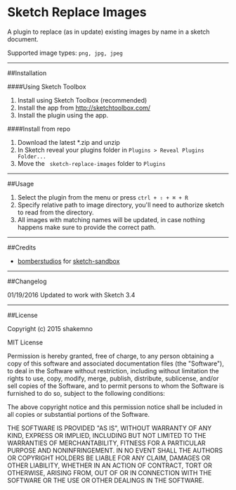 # Sketch Replace Images

A plugin to replace (as in update) existing images by name in a sketch document.

Supported image types: ```png, jpg, jpeg```

---

##Installation

####Using Sketch Toolbox

1. Install using Sketch Toolbox (recommended)
2. Install the app from http://sketchtoolbox.com/
3. Install the plugin using the app.

####Install from repo

1. Download the latest *.zip and unzip
2. In Sketch reveal your plugins folder in ```Plugins > Reveal Plugins Folder...```
3. Move the ``` sketch-replace-images``` folder to ```Plugins```

---

##Usage

1. Select the plugin from the menu or press ```ctrl + ⇧ + ⌘ + R```
2. Specify relative path to image directory, you'll need to authorize sketch to read from the directory.
3. All images with matching names will be updated, in case nothing happens make sure to provide the correct path.

---

##Credits

- [bomberstudios](https://github.com/bomberstudios) for [sketch-sandbox](https://github.com/bomberstudios/sketch-sandbox)

---

##Changelog

01/19/2016
Updated to work with Sketch 3.4

---

##License

Copyright (c) 2015 shakemno

MIT License

Permission is hereby granted, free of charge, to any person obtaining a copy of this software and associated documentation files (the "Software"), to deal in the Software without restriction, including without limitation the rights to use, copy, modify, merge, publish, distribute, sublicense, and/or sell copies of the Software, and to permit persons to whom the Software is furnished to do so, subject to the following conditions:

The above copyright notice and this permission notice shall be included in all copies or substantial portions of the Software.

THE SOFTWARE IS PROVIDED "AS IS", WITHOUT WARRANTY OF ANY KIND, EXPRESS OR IMPLIED, INCLUDING BUT NOT LIMITED TO THE WARRANTIES OF MERCHANTABILITY, FITNESS FOR A PARTICULAR PURPOSE AND NONINFRINGEMENT. IN NO EVENT SHALL THE AUTHORS OR COPYRIGHT HOLDERS BE LIABLE FOR ANY CLAIM, DAMAGES OR OTHER LIABILITY, WHETHER IN AN ACTION OF CONTRACT, TORT OR OTHERWISE, ARISING FROM, OUT OF OR IN CONNECTION WITH THE SOFTWARE OR THE USE OR OTHER DEALINGS IN THE SOFTWARE.